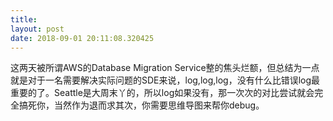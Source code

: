 ```yaml
---
title: 
layout: post
date: 2018-09-01 20:11:08.320425
---
```


这两天被所谓AWS的Database Migration Service整的焦头烂额，但总结为一点就是对于一名需要解决实际问题的SDE来说，log,log,log，没有什么比错误log最重要的了。Seattle是大周末丫的，所以log如果没有，那一次次的对比尝试就会完全搞死你，当然作为退而求其次，你需要思维导图来帮你debug。